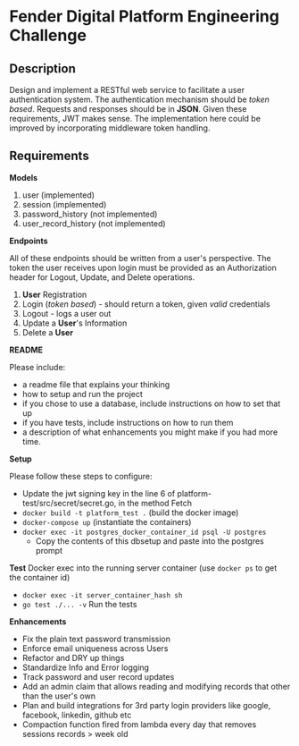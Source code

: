 # Fender Digital Platform Engineering Challenge

## Description

Design and implement a RESTful web service to facilitate a user authentication system. The authentication mechanism should be *token based*. Requests and responses should be in **JSON**.
Given these requirements, JWT makes sense.  The implementation here could be improved by incorporating middleware token handling.

## Requirements

**Models**

1. user (implemented)
2. session (implemented)
3. password_history (not implemented)
4. user_record_history (not implemented)

**Endpoints**

All of these endpoints should be written from a user's perspective. The token the user receives upon login must be provided as an Authorization header for Logout, Update, and Delete operations.

1. **User** Registration
2. Login (*token based*) - should return a token, given *valid* credentials
3. Logout - logs a user out
4. Update a **User**'s Information
5. Delete a **User**

**README**

Please include:
- a readme file that explains your thinking
- how to setup and run the project
- if you chose to use a database, include instructions on how to set that up
- if you have tests, include instructions on how to run them
- a description of what enhancements you might make if you had more time.

**Setup**

Please follow these steps to configure:
- Update the jwt signing key in the line 6 of platform-test/src/secret/secret.go, in the method Fetch
- `docker build -t platform_test .` (build the docker image)
- `docker-compose up` (instantiate the containers)
- `docker exec -it postgres_docker_container_id psql -U postgres`
  - Copy the contents of this dbsetup and paste into the postgres prompt

**Test**
Docker exec into the running server container (use `docker ps` to get the container id)
- `docker exec -it server_container_hash sh`
- `go test ./... -v` Run the tests

**Enhancements**
- Fix the plain text password transmission
- Enforce email uniqueness across Users
- Refactor and DRY up things
- Standardize Info and Error logging
- Track password and user record updates
- Add an admin claim that allows reading and modifying records that other than the user's own
- Plan and build integrations for 3rd party login providers like google, facebook, linkedin, github etc
- Compaction function fired from lambda every day that removes sessions records > week old
